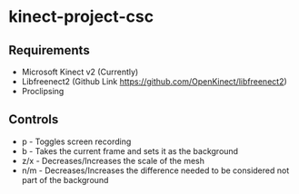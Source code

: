 # kinect-project-csc

## Requirements
- Microsoft Kinect v2 (Currently)
- Libfreenect2 (Github Link https://github.com/OpenKinect/libfreenect2)
- Proclipsing

## Controls
- p - Toggles screen recording
- b - Takes the current frame and sets it as the background
- z/x - Decreases/Increases the scale of the mesh
- n/m - Decreases/Increases the difference needed to be considered not part of the background
